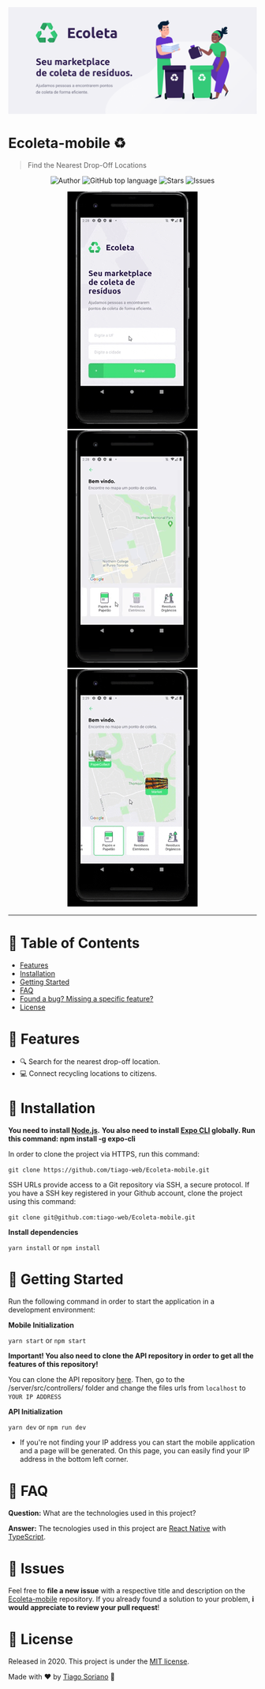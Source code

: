 
<p align="center">
   <img src=".github/ecoleta.png"/>
</p>

# Ecoleta-mobile ♻

> Find the Nearest Drop-Off Locations

<p align="center">
   <a href="https://github.com/tiago-web" style="text-decoration: none">
    <img alt="Author" src="https://img.shields.io/badge/Author-tiago--web-34CB79" />
   </a>
   
   <a href="#" style="text-decoration: none">
    <img alt="GitHub top language" src="https://img.shields.io/github/languages/top/tiago-web/Ecoleta-mobile?color=34CB79" />
   </a>
   
   <a href="https://github.com/tiago-web/Ecoleta-mobile/stargazers" style="text-decoration: none">
    <img alt="Stars" src="https://img.shields.io/github/stars/tiago-web/Ecoleta-mobile?color=34CB79&style=flat" />
   </a>
   
   <a href="https://github.com/tiago-web/Ecoleta-mobile/issues" style="text-decoration: none">
    <img alt="Issues" src="https://img.shields.io/github/issues/tiago-web/Ecoleta-mobile?color=34CB79&style=flat" />
   </a>
</p>

<p align="center">
  <img src=".github/mobile1.gif?raw=true"/>
  <img src=".github/mobile2.gif?raw=true"/>
  <img src=".github/mobile3.gif?raw=true"/>
</p>


---

# :pushpin: Table of Contents

* [Features](#link-features)
* [Installation](#construction_worker-installation)
* [Getting Started](#checkered_flag-getting-started)
* [FAQ](#postbox-faq)
* [Found a bug? Missing a specific feature?](#hammer-issues)
* [License](#book-license)


# :link: Features

* 🔍 Search for the nearest drop-off location.
* 💻 Connect recycling locations to citizens.

# :construction_worker: Installation

**You need to install [Node.js](https://nodejs.org/en/download/).**
**You also need to install [Expo CLI](https://docs.expo.io/) globally. Run this command: npm install -g expo-cli**

In order to clone the project via HTTPS, run this command:

```git clone https://github.com/tiago-web/Ecoleta-mobile.git```

SSH URLs provide access to a Git repository via SSH, a secure protocol. If you have a SSH key registered in your Github account, clone the project using this command:

```git clone git@github.com:tiago-web/Ecoleta-mobile.git```

**Install dependencies**

```yarn install``` or ```npm install```

# :checkered_flag: Getting Started

Run the following command in order to start the application in a development environment:

**Mobile Initialization**

```yarn start``` or ```npm start```

**Important! You also need to clone the API repository in order to get all the features of this repository!**

You can clone the API repository [here](https://github.com/tiago-web/Ecoleta).
Then, go to the /server/src/controllers/ folder and change the files urls from `localhost` to `YOUR IP ADDRESS`

**API Initialization**

```yarn dev``` or ```npm run dev```

* If you're not finding your IP address you can start the mobile application and a page will be generated. On this page, you can easily find your IP address in the bottom left corner.

# :postbox: FAQ

**Question:** What are the technologies used in this project?

**Answer:** The tecnologies used in this project are [React Native](https://reactnative.dev/) with [TypeScript](https://www.typescriptlang.org/).

# :hammer: Issues

Feel free to **file a new issue** with a respective title and description on the [Ecoleta-mobile](https://github.com/tiago-web/Ecoleta-mobile/issues) repository. If you already found a solution to your problem, **i would appreciate to review your pull request**!

# :book: License

Released in 2020.
This project is under the [MIT license](https://github.com/tiago-web/Ecoleta-mobile/blob/master/LICENSE).

Made with ❤️ by [Tiago Soriano](https://github.com/tiago-web) 🚀
